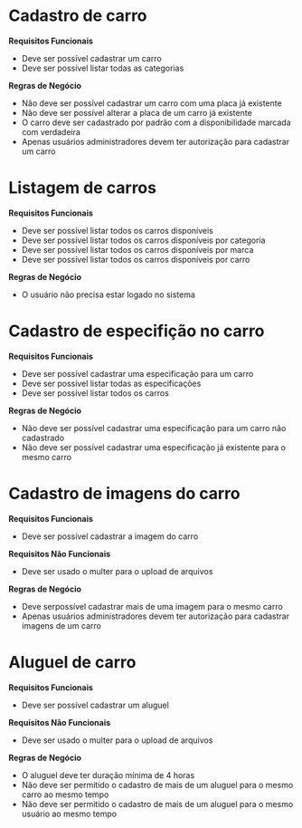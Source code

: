 # Cadastro de carro

**Requisitos Funcionais**
- Deve ser possível cadastrar um carro
- Deve ser possível listar todas as categorias

**Regras de Negócio**
- Não deve ser possível cadastrar um carro com uma placa já existente
- Não deve ser possível alterar a placa de um carro já existente
- O carro deve ser cadastrado por padrão com a disponibilidade marcada com verdadeira
- Apenas usuários administradores devem ter autorização para cadastrar um carro


# Listagem de carros

**Requisitos Funcionais**
- Deve ser possível listar todos os carros disponíveis
- Deve ser possível listar todos os carros disponíveis por categoria
- Deve ser possível listar todos os carros disponíveis por marca
- Deve ser possível listar todos os carros disponíveis por carro

**Regras de Negócio**
- O usuário não precisa estar logado no sistema


# Cadastro de especifição no carro

**Requisitos Funcionais**
- Deve ser possível cadastrar uma especificação para um carro
- Deve ser possível listar todas as especificações
- Deve ser possível listar todos os carros

**Regras de Negócio**
- Não deve ser possível cadastrar uma especificação para um carro não cadastrado
- Não deve ser possível cadastrar uma especificação já existente para o mesmo carro


# Cadastro de imagens do carro

**Requisitos Funcionais**
- Deve ser possível cadastrar a imagem do carro

**Requisitos Não Funcionais**
- Deve ser usado o multer para o upload de arquivos

**Regras de Negócio**
- Deve serpossível cadastrar mais de uma imagem para o mesmo carro
- Apenas usuários administradores devem ter autorização para cadastrar imagens de um carro


# Aluguel de carro

**Requisitos Funcionais**
- Deve ser possível cadastrar um aluguel

**Requisitos Não Funcionais**
- Deve ser usado o multer para o upload de arquivos

**Regras de Negócio**
- O aluguel deve ter duração mínima de 4 horas
- Não deve ser permitido o cadastro de mais de um aluguel para o mesmo carro ao mesmo tempo
- Não deve ser permitido o cadastro de mais de um aluguel para o mesmo usuário ao mesmo tempo
